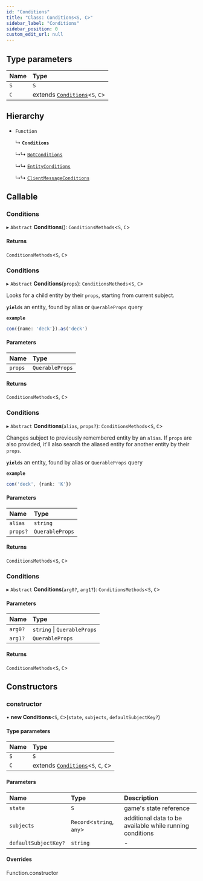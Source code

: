 ```yaml
---
id: "Conditions"
title: "Class: Conditions<S, C>"
sidebar_label: "Conditions"
sidebar_position: 0
custom_edit_url: null
---
```


## Type parameters

| Name | Type |
| :------ | :------ |
| `S` | `S` |
| `C` | extends [`Conditions`](Conditions.md)<`S`, `C`\> |

## Hierarchy

- `Function`

  ↳ **`Conditions`**

  ↳↳ [`BotConditions`](BotConditions.md)

  ↳↳ [`EntityConditions`](EntityConditions.md)

  ↳↳ [`ClientMessageConditions`](ClientMessageConditions.md)

## Callable

### Conditions

▸ `Abstract` **Conditions**(): `ConditionsMethods`<`S`, `C`\>

#### Returns

`ConditionsMethods`<`S`, `C`\>

### Conditions

▸ `Abstract` **Conditions**(`props`): `ConditionsMethods`<`S`, `C`\>

Looks for a child entity by their `props`, starting from current subject.

**`yields`** an entity, found by alias or `QuerableProps` query

**`example`**
```ts
con({name: 'deck'}).as('deck')
```

#### Parameters

| Name | Type |
| :------ | :------ |
| `props` | `QuerableProps` |

#### Returns

`ConditionsMethods`<`S`, `C`\>

### Conditions

▸ `Abstract` **Conditions**(`alias`, `props?`): `ConditionsMethods`<`S`, `C`\>

Changes subject to previously remembered entity by an `alias`.
If `props` are also provided, it'll also search the aliased entity
for another entity by their `props`.

**`yields`** an entity, found by alias or `QuerableProps` query

**`example`**
```ts
con('deck', {rank: 'K'})
```

#### Parameters

| Name | Type |
| :------ | :------ |
| `alias` | `string` |
| `props?` | `QuerableProps` |

#### Returns

`ConditionsMethods`<`S`, `C`\>

### Conditions

▸ `Abstract` **Conditions**(`arg0?`, `arg1?`): `ConditionsMethods`<`S`, `C`\>

#### Parameters

| Name | Type |
| :------ | :------ |
| `arg0?` | `string` \| `QuerableProps` |
| `arg1?` | `QuerableProps` |

#### Returns

`ConditionsMethods`<`S`, `C`\>

## Constructors

### constructor

• **new Conditions**<`S`, `C`\>(`state`, `subjects`, `defaultSubjectKey?`)

#### Type parameters

| Name | Type |
| :------ | :------ |
| `S` | `S` |
| `C` | extends [`Conditions`](Conditions.md)<`S`, `C`, `C`\> |

#### Parameters

| Name | Type | Description |
| :------ | :------ | :------ |
| `state` | `S` | game's state reference |
| `subjects` | `Record`<`string`, `any`\> | additional data to be available while running conditions |
| `defaultSubjectKey?` | `string` | - |

#### Overrides

Function.constructor
